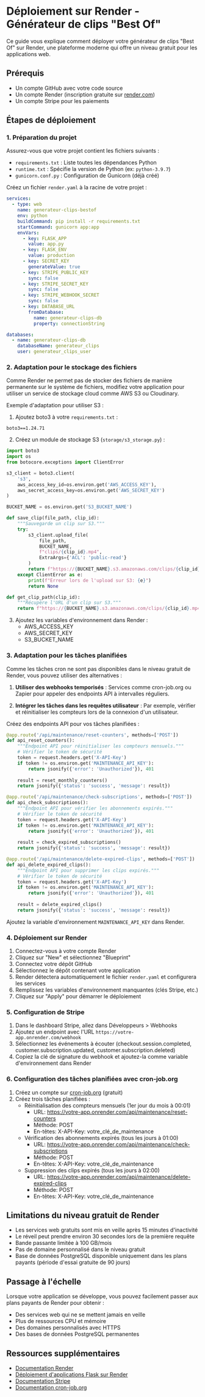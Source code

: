 # Déploiement sur Render - Générateur de clips "Best Of"

Ce guide vous explique comment déployer votre générateur de clips "Best Of" sur Render, une plateforme moderne qui offre un niveau gratuit pour les applications web.

## Prérequis

- Un compte GitHub avec votre code source
- Un compte Render (inscription gratuite sur [render.com](https://render.com))
- Un compte Stripe pour les paiements

## Étapes de déploiement

### 1. Préparation du projet

Assurez-vous que votre projet contient les fichiers suivants :

- `requirements.txt` : Liste toutes les dépendances Python
- `runtime.txt` : Spécifie la version de Python (ex: `python-3.9.7`)
- `gunicorn.conf.py` : Configuration de Gunicorn (déjà créé)

Créez un fichier `render.yaml` à la racine de votre projet :

```yaml
services:
  - type: web
    name: generateur-clips-bestof
    env: python
    buildCommand: pip install -r requirements.txt
    startCommand: gunicorn app:app
    envVars:
      - key: FLASK_APP
        value: app.py
      - key: FLASK_ENV
        value: production
      - key: SECRET_KEY
        generateValue: true
      - key: STRIPE_PUBLIC_KEY
        sync: false
      - key: STRIPE_SECRET_KEY
        sync: false
      - key: STRIPE_WEBHOOK_SECRET
        sync: false
      - key: DATABASE_URL
        fromDatabase:
          name: generateur-clips-db
          property: connectionString

databases:
  - name: generateur-clips-db
    databaseName: generateur_clips
    user: generateur_clips_user
```

### 2. Adaptation pour le stockage des fichiers

Comme Render ne permet pas de stocker des fichiers de manière permanente sur le système de fichiers, modifiez votre application pour utiliser un service de stockage cloud comme AWS S3 ou Cloudinary.

Exemple d'adaptation pour utiliser S3 :

1. Ajoutez boto3 à votre `requirements.txt` :
```
boto3==1.24.71
```

2. Créez un module de stockage S3 (`storage/s3_storage.py`) :
```python
import boto3
import os
from botocore.exceptions import ClientError

s3_client = boto3.client(
    's3',
    aws_access_key_id=os.environ.get('AWS_ACCESS_KEY'),
    aws_secret_access_key=os.environ.get('AWS_SECRET_KEY')
)

BUCKET_NAME = os.environ.get('S3_BUCKET_NAME')

def save_clip(file_path, clip_id):
    """Sauvegarde un clip sur S3."""
    try:
        s3_client.upload_file(
            file_path, 
            BUCKET_NAME, 
            f"clips/{clip_id}.mp4",
            ExtraArgs={'ACL': 'public-read'}
        )
        return f"https://{BUCKET_NAME}.s3.amazonaws.com/clips/{clip_id}.mp4"
    except ClientError as e:
        print(f"Erreur lors de l'upload sur S3: {e}")
        return None

def get_clip_path(clip_id):
    """Récupère l'URL d'un clip sur S3."""
    return f"https://{BUCKET_NAME}.s3.amazonaws.com/clips/{clip_id}.mp4"
```

3. Ajoutez les variables d'environnement dans Render :
   - AWS_ACCESS_KEY
   - AWS_SECRET_KEY
   - S3_BUCKET_NAME

### 3. Adaptation pour les tâches planifiées

Comme les tâches cron ne sont pas disponibles dans le niveau gratuit de Render, vous pouvez utiliser des alternatives :

1. **Utiliser des webhooks temporisés** : Services comme cron-job.org ou Zapier pour appeler des endpoints API à intervalles réguliers.

2. **Intégrer les tâches dans les requêtes utilisateur** : Par exemple, vérifier et réinitialiser les compteurs lors de la connexion d'un utilisateur.

Créez des endpoints API pour vos tâches planifiées :

```python
@app.route('/api/maintenance/reset-counters', methods=['POST'])
def api_reset_counters():
    """Endpoint API pour réinitialiser les compteurs mensuels."""
    # Vérifier le token de sécurité
    token = request.headers.get('X-API-Key')
    if token != os.environ.get('MAINTENANCE_API_KEY'):
        return jsonify({'error': 'Unauthorized'}), 401
    
    result = reset_monthly_counters()
    return jsonify({'status': 'success', 'message': result})

@app.route('/api/maintenance/check-subscriptions', methods=['POST'])
def api_check_subscriptions():
    """Endpoint API pour vérifier les abonnements expirés."""
    # Vérifier le token de sécurité
    token = request.headers.get('X-API-Key')
    if token != os.environ.get('MAINTENANCE_API_KEY'):
        return jsonify({'error': 'Unauthorized'}), 401
    
    result = check_expired_subscriptions()
    return jsonify({'status': 'success', 'message': result})

@app.route('/api/maintenance/delete-expired-clips', methods=['POST'])
def api_delete_expired_clips():
    """Endpoint API pour supprimer les clips expirés."""
    # Vérifier le token de sécurité
    token = request.headers.get('X-API-Key')
    if token != os.environ.get('MAINTENANCE_API_KEY'):
        return jsonify({'error': 'Unauthorized'}), 401
    
    result = delete_expired_clips()
    return jsonify({'status': 'success', 'message': result})
```

Ajoutez la variable d'environnement `MAINTENANCE_API_KEY` dans Render.

### 4. Déploiement sur Render

1. Connectez-vous à votre compte Render
2. Cliquez sur "New" et sélectionnez "Blueprint"
3. Connectez votre dépôt GitHub
4. Sélectionnez le dépôt contenant votre application
5. Render détectera automatiquement le fichier `render.yaml` et configurera les services
6. Remplissez les variables d'environnement manquantes (clés Stripe, etc.)
7. Cliquez sur "Apply" pour démarrer le déploiement

### 5. Configuration de Stripe

1. Dans le dashboard Stripe, allez dans Développeurs > Webhooks
2. Ajoutez un endpoint avec l'URL `https://votre-app.onrender.com/webhook`
3. Sélectionnez les événements à écouter (checkout.session.completed, customer.subscription.updated, customer.subscription.deleted)
4. Copiez la clé de signature du webhook et ajoutez-la comme variable d'environnement dans Render

### 6. Configuration des tâches planifiées avec cron-job.org

1. Créez un compte sur [cron-job.org](https://cron-job.org) (gratuit)
2. Créez trois tâches planifiées :
   - Réinitialisation des compteurs mensuels (1er jour du mois à 00:01)
     - URL: https://votre-app.onrender.com/api/maintenance/reset-counters
     - Méthode: POST
     - En-têtes: X-API-Key: votre_clé_de_maintenance
   - Vérification des abonnements expirés (tous les jours à 01:00)
     - URL: https://votre-app.onrender.com/api/maintenance/check-subscriptions
     - Méthode: POST
     - En-têtes: X-API-Key: votre_clé_de_maintenance
   - Suppression des clips expirés (tous les jours à 02:00)
     - URL: https://votre-app.onrender.com/api/maintenance/delete-expired-clips
     - Méthode: POST
     - En-têtes: X-API-Key: votre_clé_de_maintenance

## Limitations du niveau gratuit de Render

- Les services web gratuits sont mis en veille après 15 minutes d'inactivité
- Le réveil peut prendre environ 30 secondes lors de la première requête
- Bande passante limitée à 100 GB/mois
- Pas de domaine personnalisé dans le niveau gratuit
- Base de données PostgreSQL disponible uniquement dans les plans payants (période d'essai gratuite de 90 jours)

## Passage à l'échelle

Lorsque votre application se développe, vous pouvez facilement passer aux plans payants de Render pour obtenir :
- Des services web qui ne se mettent jamais en veille
- Plus de ressources CPU et mémoire
- Des domaines personnalisés avec HTTPS
- Des bases de données PostgreSQL permanentes

## Ressources supplémentaires

- [Documentation Render](https://render.com/docs)
- [Déploiement d'applications Flask sur Render](https://render.com/docs/deploy-flask)
- [Documentation Stripe](https://stripe.com/docs)
- [Documentation cron-job.org](https://docs.cron-job.org)
